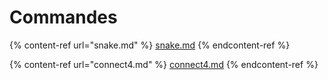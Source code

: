 # Commandes

{% content-ref url="snake.md" %}
[snake.md](snake.md)
{% endcontent-ref %}

{% content-ref url="connect4.md" %}
[connect4.md](connect4.md)
{% endcontent-ref %}
